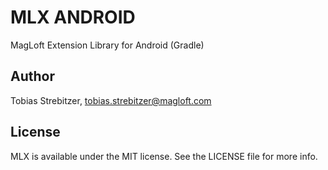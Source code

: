 # MLX ANDROID

MagLoft Extension Library for Android (Gradle)

## Author

Tobias Strebitzer, tobias.strebitzer@magloft.com

## License

MLX is available under the MIT license. See the LICENSE file for more info.
